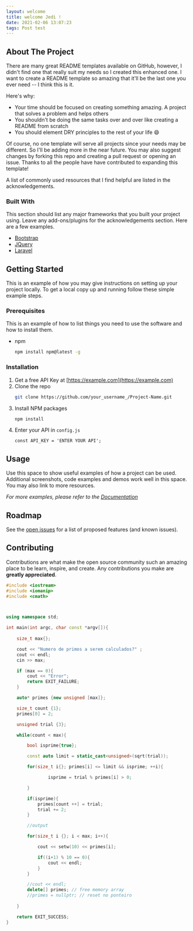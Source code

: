 ```yaml
---
layout: welcome
title: welcome Jedi !
date: 2021-02-06 13:07:23
tags: Post test
---
```



<!-- ABOUT THE PROJECT -->
## About The Project

There are many great README templates available on GitHub, however, I didn't find one that really suit my needs so I created this enhanced one. I want to create a README template so amazing that it'll be the last one you ever need -- I think this is it.

Here's why:
* Your time should be focused on creating something amazing. A project that solves a problem and helps others
* You shouldn't be doing the same tasks over and over like creating a README from scratch
* You should element DRY principles to the rest of your life :smile:

Of course, no one template will serve all projects since your needs may be different. So I'll be adding more in the near future. You may also suggest changes by forking this repo and creating a pull request or opening an issue. Thanks to all the people have have contributed to expanding this template!

A list of commonly used resources that I find helpful are listed in the acknowledgements.

### Built With

This section should list any major frameworks that you built your project using. Leave any add-ons/plugins for the acknowledgements section. Here are a few examples.
* [Bootstrap](https://getbootstrap.com)
* [JQuery](https://jquery.com)
* [Laravel](https://laravel.com)



<!-- GETTING STARTED -->
## Getting Started

This is an example of how you may give instructions on setting up your project locally.
To get a local copy up and running follow these simple example steps.

### Prerequisites

This is an example of how to list things you need to use the software and how to install them.
* npm
  ```sh
  npm install npm@latest -g
  ```

### Installation

1. Get a free API Key at [https://example.com](https://example.com)
2. Clone the repo
   ```sh
   git clone https://github.com/your_username_/Project-Name.git
   ```
3. Install NPM packages
   ```sh
   npm install
   ```
4. Enter your API in `config.js`
   ```JS
   const API_KEY = 'ENTER YOUR API';
   ```



<!-- USAGE EXAMPLES -->
## Usage

Use this space to show useful examples of how a project can be used. Additional screenshots, code examples and demos work well in this space. You may also link to more resources.

_For more examples, please refer to the [Documentation](https://example.com)_



<!-- ROADMAP -->
## Roadmap

See the [open issues](https://github.com/othneildrew/Best-README-Template/issues) for a list of proposed features (and known issues).



<!-- CONTRIBUTING -->
## Contributing

Contributions are what make the open source community such an amazing place to be learn, inspire, and create. Any contributions you make are **greatly appreciated**.

```c++
#include <iostream>
#include <iomanip>
#include <cmath>



using namespace std;

int main(int argc, char const *argv[]){
    
    size_t max{};

    cout << "Numero de primos a serem calculados?" ;
    cout << endl;
    cin >> max;

    if (max == 0){
        cout << "Error";
        return EXIT_FAILURE;
    }

    auto* primes {new unsigned [max]};

    size_t count {1};
    primes[0] = 2;

    unsigned trial {3};

    while(count < max){

        bool isprime{true};

        const auto limit = static_cast<unsigned>(sqrt(trial));

        for(size_t i{}; primes[i] <= limit && isprime; ++i){

                isprime = trial % primes[i] > 0;

        }

        if(isprime){
            primes[count ++] = trial;
            trial += 2;
        }

        //output

        for(size_t i {}; i < max; i++){

            cout << setw(10) << primes[i];

            if((i+1) % 10 == 0){
                cout << endl;
            }
        }

        //cout << endl;
        delete[] primes; // free memory array
        //primes = nullptr; // reset no ponteiro
    
    }

    return EXIT_SUCCESS;
}


```








